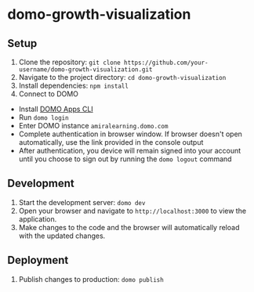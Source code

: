 # domo-growth-visualization

## Setup
1. Clone the repository: `git clone https://github.com/your-username/domo-growth-visualization.git`
2. Navigate to the project directory: `cd domo-growth-visualization`
3. Install dependencies: `npm install`
4. Connect to DOMO
 - Install [DOMO Apps CLI](https://developer.domo.com/portal/6hlzv1hinkq19-setup-and-installation#step-1-install-the-domo-apps-cli)
  - Run `domo login`
  - Enter DOMO instance `amiralearning.domo.com`
  - Complete authentication in browser window.  If browser doesn't open automatically, use the link provided in the console output
  - After authentication, you device will remain signed into your account until you choose to sign out by running the `domo logout` command

## Development
1. Start the development server: `domo dev`
2. Open your browser and navigate to `http://localhost:3000` to view the application.
3. Make changes to the code and the browser will automatically reload with the updated changes.

## Deployment
1. Publish changes to production: `domo publish`
